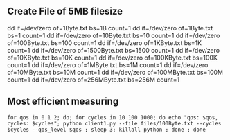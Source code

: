 ## Create File of 5MB filesize

dd if=/dev/zero of=1Byte.txt bs=1B count=1
dd if=/dev/zero of=1Byte.txt bs=1 count=1
dd if=/dev/zero of=10Byte.txt bs=10 count=1
dd if=/dev/zero of=100Byte.txt bs=100 count=1
dd if=/dev/zero of=1KByte.txt bs=1K count=1
dd if=/dev/zero of=1500Byte.txt bs=1500 count=1
dd if=/dev/zero of=10KByte.txt bs=10K count=1
dd if=/dev/zero of=100KByte.txt bs=100K count=1
dd if=/dev/zero of=1MByte.txt bs=1M count=1
dd if=/dev/zero of=10MByte.txt bs=10M count=1
dd if=/dev/zero of=100MByte.txt bs=100M count=1
dd if=/dev/zero of=256MByte.txt bs=256M count=1

## Most efficient measuring
```
for qos in 0 1 2; do; for cycles in 10 100 1000; do echo "qos: $qos, cycles: $cycles"; python client1.py --file files/100Byte.txt --cycles $cycles --qos_level $qos ; sleep 3; killall python ; done ; done
```
